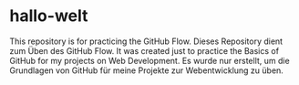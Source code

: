 # hallo-welt
This repository is for practicing the GitHub Flow.
Dieses Repository dient zum Üben des GitHub Flow.
It was created just to practice the Basics of GitHub for my projects on Web Development.
Es wurde nur erstellt, um die Grundlagen von GitHub für meine Projekte zur Webentwicklung zu üben.
